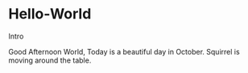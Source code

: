 # Hello-World
Intro

Good Afternoon World,
Today is a beautiful day in October. Squirrel is moving around the table. 
